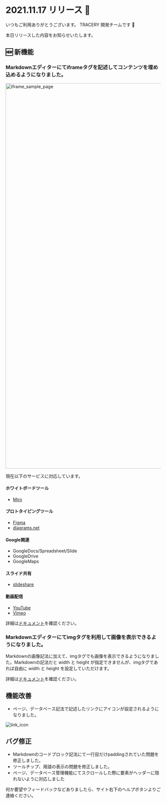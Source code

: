 # 2021.11.17 リリース 🌈

いつもご利用ありがとうございます。
TRACERY 開発チームです :maple_leaf:

本日リリースした内容をお知らせいたします。

##  🆕 新機能

### Markdownエディターにてiframeタグを記述してコンテンツを埋め込めるようになりました。

<img width="1252" alt="iframe_sample_page" src="https://user-images.githubusercontent.com/13720034/141746270-693b9ca8-ca5e-4e07-97e3-fe464d267677.png">


現在以下のサービスに対応しています。

#### ホワイトボードツール

* [Miro](https://miro.com/)

#### プロトタイピングツール

* [Figma](https://www.figma.com/)
* [diagrams.net](https://www.diagrams.net/)

#### Google関連

* GoogleDocs/Spreadsheet/Slide
* GoogleDrive
* GoogleMaps

#### スライド共有

* [slideshare](https://www.slideshare.net/)

#### 動画配信

* [YouTube](https://www.youtube.com/)
* [Vimeo](https://vimeo.com/jp/)


詳細は[ドキュメント](https://docs.tracery.jp/page/embed_iframe.html)を確認ください。

### Markdownエディターにてimgタグを利用して画像を表示できるようになりました。

Markdownの画像記法に加えて、imgタグでも画像を表示できるようになりました。Markdownの記法だと width と height が指定できませんが、imgタグであれば自由に width と height を設定していただけます。

詳細は[ドキュメント](https://docs.tracery.jp/page/embed_image.html)を確認ください。


## 機能改善

* ページ、データベース記法で記述したリンクにアイコンが設定されるようになりました。


![link_icon](https://user-images.githubusercontent.com/13720034/141936250-eef92c56-aa48-48b7-a3f1-e0d14d91f914.jpg)

## バグ修正

* Markdownのコードブロック記法にて一行目だけpaddingされていた問題を修正しました。
* ツールチップ、用語の表示の問題を修正しました。
* ページ、データベース管理機能にてスクロールした際に要素がヘッダーに隠れないように対応しました


何か要望やフィードバックなどありましたら、サイト右下のヘルプボタンよりご連絡ください。

